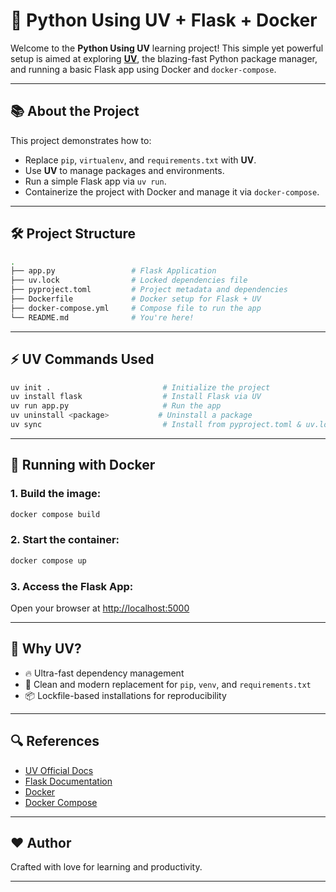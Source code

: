 # 🚀 Python Using UV + Flask + Docker

Welcome to the **Python Using UV** learning project! This simple yet powerful setup is aimed at exploring [**UV**](https://docs.astral.sh/uv/), the blazing-fast Python package manager, and running a basic Flask app using Docker and `docker-compose`.

---

## 📚 About the Project

This project demonstrates how to:
- Replace `pip`, `virtualenv`, and `requirements.txt` with **UV**.
- Use **UV** to manage packages and environments.
- Run a simple Flask app via `uv run`.
- Containerize the project with Docker and manage it via `docker-compose`.

---

## 🛠️ Project Structure

```bash
.
├── app.py                 # Flask Application
├── uv.lock                # Locked dependencies file
├── pyproject.toml         # Project metadata and dependencies
├── Dockerfile             # Docker setup for Flask + UV
├── docker-compose.yml     # Compose file to run the app
└── README.md              # You're here!
```

---

## ⚡ UV Commands Used

```bash
uv init .                         # Initialize the project
uv install flask                  # Install Flask via UV
uv run app.py                     # Run the app
uv uninstall <package>           # Uninstall a package
uv sync                           # Install from pyproject.toml & uv.lock
```

---

## 🐳 Running with Docker

### 1. Build the image:
```bash
docker compose build
```

### 2. Start the container:
```bash
docker compose up
```

### 3. Access the Flask App:
Open your browser at [http://localhost:5000](http://localhost:5000)

---

## 📌 Why UV?

- 🔥 Ultra-fast dependency management
- 🧼 Clean and modern replacement for `pip`, `venv`, and `requirements.txt`
- 📦 Lockfile-based installations for reproducibility

---

## 🔍 References

- [UV Official Docs](https://docs.astral.sh/uv/)
- [Flask Documentation](https://flask.palletsprojects.com/)
- [Docker](https://www.docker.com/)
- [Docker Compose](https://docs.docker.com/compose/)

---

## ❤️ Author

Crafted with love for learning and productivity.

---